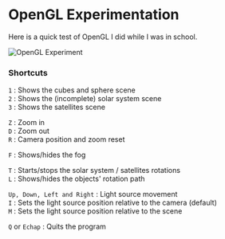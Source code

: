 # OpenGL Experimentation

Here is a quick test of OpenGL I did while I was in school.

![OpenGL Experiment](https://www.dropbox.com/s/xgbaqnyqnnt1dlo/OpenGL.gif?dl=1)

### Shortcuts

`1` : Shows the cubes and sphere scene  
`2` : Shows the (incomplete) solar system scene  
`3` : Shows the satellites scene

`Z` : Zoom in  
`D` : Zoom out  
`R` : Camera position and zoom reset  

`F` : Shows/hides the fog

`T` : Starts/stops the solar system / satellites rotations  
`L` : Shows/hides the objects' rotation path

`Up, Down, Left and Right` : Light source movement  
`I` : Sets the light source position relative to the camera (default)  
`M` : Sets the light source position relative to the scene  

`Q` or `Echap` : Quits the program
